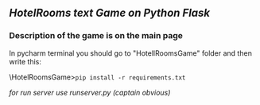 ## *HotelRooms text Game on Python Flask*
### Description of the game is on the main page

In pycharm terminal you should go to "HotellRoomsGame" folder and then write this:

\HotelRoomsGame>`pip install -r requirements.txt`

*for run server use runserver.py (captain obvious)*
